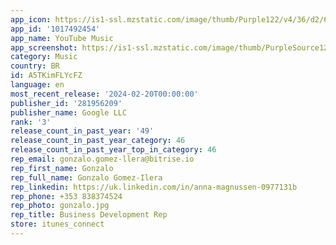 ```yaml
---
app_icon: https://is1-ssl.mzstatic.com/image/thumb/Purple122/v4/36/d2/67/36d26780-b947-029b-9011-a1ab9bfb10a0/AppIcon-0-1x_U007emarketing-0-0-0-7-0-0-0-85-220-0.png/1024x1024bb.png
app_id: '1017492454'
app_name: YouTube Music
app_screenshot: https://is1-ssl.mzstatic.com/image/thumb/PurpleSource122/v4/7a/42/56/7a425615-4812-fa43-e313-b82728fc56bc/05e41457-31f1-4dac-a4e4-b9484f702d78_0_APP_IPHONE_65_0.png/1242x2688bb.png
category: Music
country: BR
id: A5TKimFLYcFZ
language: en
most_recent_release: '2024-02-20T00:00:00'
publisher_id: '281956209'
publisher_name: Google LLC
rank: '3'
release_count_in_past_year: '49'
release_count_in_past_year_category: 46
release_count_in_past_year_top_in_category: 46
rep_email: gonzalo.gomez-llera@bitrise.io
rep_first_name: Gonzalo
rep_full_name: Gonzalo Gomez-Ilera
rep_linkedin: https://uk.linkedin.com/in/anna-magnussen-0977131b
rep_phone: +353 838374524
rep_photo: gonzalo.jpg
rep_title: Business Development Rep
store: itunes_connect
---
```

